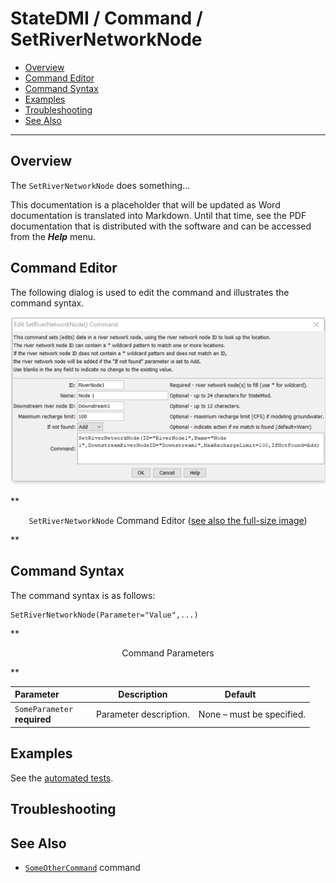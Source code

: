 # StateDMI / Command / SetRiverNetworkNode #

* [Overview](#overview)
* [Command Editor](#command-editor)
* [Command Syntax](#command-syntax)
* [Examples](#examples)
* [Troubleshooting](#troubleshooting)
* [See Also](#see-also)

-------------------------

## Overview ##

The `SetRiverNetworkNode` does something...

This documentation is a placeholder that will be updated as Word documentation is translated into Markdown.
Until that time, see the PDF documentation that is distributed with the software and can be accessed
from the ***Help*** menu.

## Command Editor ##

The following dialog is used to edit the command and illustrates the command syntax.

![SetRiverNetworkNode](SetRiverNetworkNode.png)

**<p style="text-align: center;">
`SetRiverNetworkNode` Command Editor (<a href="../SetRiverNetworkNode.png">see also the full-size image</a>)
</p>**

## Command Syntax ##

The command syntax is as follows:

```text
SetRiverNetworkNode(Parameter="Value",...)
```
**<p style="text-align: center;">
Command Parameters
</p>**

| **Parameter**&nbsp;&nbsp;&nbsp;&nbsp;&nbsp;&nbsp;&nbsp;&nbsp;&nbsp;&nbsp;&nbsp;&nbsp; | **Description** | **Default**&nbsp;&nbsp;&nbsp;&nbsp;&nbsp;&nbsp;&nbsp;&nbsp;&nbsp;&nbsp; |
| --------------|-----------------|----------------- |
|`SomeParameter`<br>**required**|Parameter description.|None – must be specified.|

## Examples ##

See the [automated tests](https://github.com/OpenWaterFoundation/cdss-app-statedmi-main/tree/master/test/regression/commands/SetRiverNetworkNode).

## Troubleshooting ##

## See Also ##

* [`SomeOtherCommand`](../SomeOtherCommand/SomeOtherCommand) command
